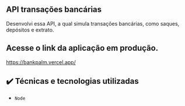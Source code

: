 ## API transações bancárias

Desenvolvi essa API, a qual simula transações bancárias, como saques, depósitos e extrato.

## Acesse o link da aplicação em produção. 
https://bankpalm.vercel.app/


## ✔️ Técnicas e tecnologias utilizadas

- ``Node``

